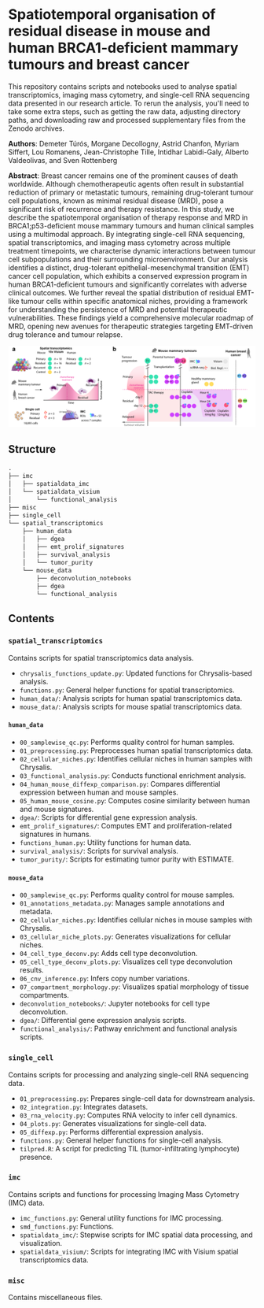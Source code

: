 # Spatiotemporal organisation of residual disease in mouse and human BRCA1-deficient mammary tumours and breast cancer 

This repository contains scripts and notebooks used to analyse spatial transcriptomics, imaging mass cytometry, 
and single-cell RNA sequencing data presented in our research article. To rerun the analysis, you'll need to take some 
extra steps, such as getting the raw data, adjusting directory paths, and downloading raw and processed supplementary 
files from the Zenodo archives.

**Authors**: Demeter Túrós, Morgane Decollogny, Astrid Chanfon, Myriam Siffert, Lou Romanens, Jean-Christophe Tille, 
Intidhar Labidi-Galy, Alberto Valdeolivas, and Sven Rottenberg

**Abstract**: Breast cancer remains one of the prominent causes of death worldwide. Although chemotherapeutic agents 
often result in substantial reduction of primary or metastatic tumours, remaining drug-tolerant tumour cell 
populations, known as minimal residual disease (MRD), pose a significant risk of recurrence and therapy resistance. 
In this study, we describe the spatiotemporal organisation of therapy response and MRD in BRCA1;p53-deficient mouse 
mammary tumours and human clinical samples using a multimodal approach. By integrating single-cell RNA sequencing, 
spatial transcriptomics, and imaging mass cytometry across multiple treatment timepoints, we characterise dynamic 
interactions between tumour cell subpopulations and their surrounding microenvironment. Our analysis identifies a 
distinct, drug-tolerant epithelial-mesenchymal transition (EMT) cancer cell population, which exhibits a conserved 
expression program in human BRCA1-deficient tumours and significantly correlates with adverse clinical outcomes. We 
further reveal the spatial distribution of residual EMT-like tumour cells within specific anatomical niches, providing 
a framework for understanding the persistence of MRD and potential therapeutic vulnerabilities. These findings yield 
a comprehensive molecular roadmap of MRD, opening new avenues for therapeutic strategies targeting EMT-driven drug 
tolerance and tumour relapse.

<p align="center">
   <img src="misc/study_info.png" width="1000">
</p>

## Structure
```
.
├── imc
│   ├── spatialdata_imc
│   └── spatialdata_visium
│       └── functional_analysis
├── misc
├── single_cell
└── spatial_transcriptomics
    ├── human_data
    │   ├── dgea
    │   ├── emt_prolif_signatures
    │   ├── survival_analysis
    │   └── tumor_purity
    └── mouse_data
        ├── deconvolution_notebooks
        ├── dgea
        └── functional_analysis
```
## Contents

### `spatial_transcriptomics`
Contains scripts for spatial transcriptomics data analysis.

- `chrysalis_functions_update.py`: Updated functions for Chrysalis-based analysis.
- `functions.py`: General helper functions for spatial transcriptomics.
- `human_data/`: Analysis scripts for human spatial transcriptomics data.
- `mouse_data/`: Analysis scripts for mouse spatial transcriptomics data.

#### `human_data`

- `00_samplewise_qc.py`: Performs quality control for human samples.
- `01_preprocessing.py`: Preprocesses human spatial transcriptomics data.
- `02_cellular_niches.py`: Identifies cellular niches in human samples with Chrysalis.
- `03_functional_analysis.py`: Conducts functional enrichment analysis.
- `04_human_mouse_diffexp_comparison.py`: Compares differential expression between human and mouse samples.
- `05_human_mouse_cosine.py`: Computes cosine similarity between human and mouse signatures.
- `dgea/`: Scripts for differential gene expression analysis.
- `emt_prolif_signatures/`: Computes EMT and proliferation-related signatures in humans.
- `functions_human.py`: Utility functions for human data.
- `survival_analysis/`: Scripts for survival analysis.
- `tumor_purity/`: Scripts for estimating tumor purity with ESTIMATE.

#### `mouse_data`

- `00_samplewise_qc.py`: Performs quality control for mouse samples.
- `01_annotations_metadata.py`: Manages sample annotations and metadata.
- `02_cellular_niches.py`: Identifies cellular niches in mouse samples with Chrysalis.
- `03_cellular_niche_plots.py`: Generates visualizations for cellular niches.
- `04_cell_type_deconv.py`: Adds cell type deconvolution.
- `05_cell_type_deconv_plots.py`: Visualizes cell type deconvolution results.
- `06_cnv_inference.py`: Infers copy number variations.
- `07_compartment_morphology.py`: Visualizes spatial morphology of tissue compartments.
- `deconvolution_notebooks/`: Jupyter notebooks for cell type deconvolution.
- `dgea/`: Differential gene expression analysis scripts.
- `functional_analysis/`: Pathway enrichment and functional analysis scripts.
### `single_cell`
Contains scripts for processing and analyzing single-cell RNA sequencing data.

- `01_preprocessing.py`: Prepares single-cell data for downstream analysis.
- `02_integration.py`: Integrates datasets.
- `03_rna_velocity.py`: Computes RNA velocity to infer cell dynamics.
- `04_plots.py`: Generates visualizations for single-cell data.
- `05_diffexp.py`: Performs differential expression analysis.
- `functions.py`: General helper functions for single-cell analysis.
- `tilpred.R`: A script for predicting TIL (tumor-infiltrating lymphocyte) presence.



### `imc`
Contains scripts and functions for processing Imaging Mass Cytometry (IMC) data.

- `imc_functions.py`: General utility functions for IMC processing.
- `smd_functions.py`: Functions.
- `spatialdata_imc/`: Stepwise scripts for IMC spatial data processing, and visualization. 
- `spatialdata_visium/`: Scripts for integrating IMC with Visium spatial transcriptomics data.

### `misc`
Contains miscellaneous files.
